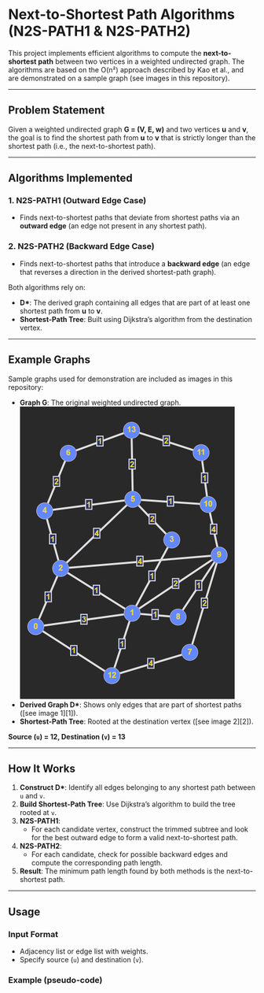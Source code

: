 # Next-to-Shortest Path Algorithms (N2S-PATH1 & N2S-PATH2)

This project implements efficient algorithms to compute the **next-to-shortest path** between two vertices in a weighted undirected graph. The algorithms are based on the O(n²) approach described by Kao et al., and are demonstrated on a sample graph (see images in this repository).

---

## Problem Statement

Given a weighted undirected graph **G = (V, E, w)** and two vertices **u** and **v**, the goal is to find the shortest path from **u** to **v** that is strictly longer than the shortest path (i.e., the next-to-shortest path).

---

## Algorithms Implemented

### 1. N2S-PATH1 (Outward Edge Case)
- Finds next-to-shortest paths that deviate from shortest paths via an **outward edge** (an edge not present in any shortest path).

### 2. N2S-PATH2 (Backward Edge Case)
- Finds next-to-shortest paths that introduce a **backward edge** (an edge that reverses a direction in the derived shortest-path graph).

Both algorithms rely on:
- **D\***: The derived graph containing all edges that are part of at least one shortest path from **u** to **v**.
- **Shortest-Path Tree**: Built using Dijkstra’s algorithm from the destination vertex.

---

## Example Graphs

Sample graphs used for demonstration are included as images in this repository:
- **Graph G**: The original weighted undirected graph.
  ![Graph-G](https://github.com/Div16s/Next-To-Shortest-Path/blob/main/images/Graph-G.png?raw=true)
- **Derived Graph D\***: Shows only edges that are part of shortest paths ([see image 1][1]).
- **Shortest-Path Tree**: Rooted at the destination vertex ([see image 2][2]).

**Source (`u`) = 12, Destination (`v`) = 13**

---

## How It Works

1. **Construct D\***: Identify all edges belonging to any shortest path between `u` and `v`.
2. **Build Shortest-Path Tree**: Use Dijkstra’s algorithm to build the tree rooted at `v`.
3. **N2S-PATH1**:
    - For each candidate vertex, construct the trimmed subtree and look for the best outward edge to form a valid next-to-shortest path.
4. **N2S-PATH2**:
    - For each candidate, check for possible backward edges and compute the corresponding path length.
5. **Result**: The minimum path length found by both methods is the next-to-shortest path.

---

## Usage

### Input Format

- Adjacency list or edge list with weights.
- Specify source (`u`) and destination (`v`).

### Example (pseudo-code)
